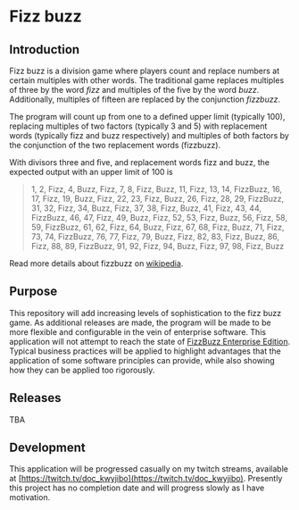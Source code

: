 # Fizz buzz

## Introduction

Fizz buzz is a division game where players count and replace numbers at certain multiples with other words. The traditional game replaces multiples of three by the word *fizz* and multiples of the five by the word *buzz*. Additionally, multiples of fifteen are replaced by the conjunction *fizzbuzz*.

The program will count up from one to a defined upper limit (typically 100), replacing multiples of two factors (typically 3 and 5) with replacement words (typically fizz and buzz respectively) and multiples of both factors by the conjunction of the two replacement words (fizzbuzz).

With divisors three and five, and replacement words fizz and buzz, the expected output with an upper limit of 100 is
> 1, 2, Fizz, 4, Buzz, Fizz, 7, 8, Fizz, Buzz, 11, Fizz, 13, 14, FizzBuzz, 16, 17, Fizz, 19, Buzz, Fizz, 22, 23, Fizz, Buzz, 26, Fizz, 28, 29, FizzBuzz, 31, 32, Fizz, 34, Buzz, Fizz, 37, 38, Fizz, Buzz, 41, Fizz, 43, 44, FizzBuzz, 46, 47, Fizz, 49, Buzz, Fizz, 52, 53, Fizz, Buzz, 56, Fizz, 58, 59, FizzBuzz, 61, 62, Fizz, 64, Buzz, Fizz, 67, 68, Fizz, Buzz, 71, Fizz, 73, 74, FizzBuzz, 76, 77, Fizz, 79, Buzz, Fizz, 82, 83, Fizz, Buzz, 86, Fizz, 88, 89, FizzBuzz, 91, 92, Fizz, 94, Buzz, Fizz, 97, 98, Fizz, Buzz

Read more details about fizzbuzz on [wikipedia](https://en.wikipedia.org/wiki/Fizz_buzz).

## Purpose

This repository will add increasing levels of sophistication to the fizz buzz game. As additional releases are made, the program will be made to be more flexible and configurable in the vein of enterprise software. This application will not attempt to reach the state of [FizzBuzz Enterprise Edition](https://github.com/EnterpriseQualityCoding/FizzBuzzEnterpriseEdition). Typical business practices will be applied to highlight advantages that the application of some software principles can provide, while also showing how they can be applied too rigorously.

## Releases

TBA

## Development

This application will be progressed casually on my twitch streams, available at [https://twitch.tv/doc_kwyjibo](https://twitch.tv/doc_kwyjibo). Presently this project has no completion date and will progress slowly as I have motivation.